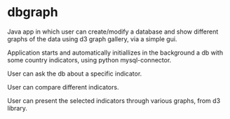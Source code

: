 # dbgraph
Java app in which user can create/modify a database and show different graphs of the data using d3 graph gallery, via a simple gui.

Application starts and automatically initiallizes in the background a db with some country indicators, using python mysql-connector.

User can ask the db about a specific indicator.

User can compare different indicators.

User can present the selected indicators through various graphs, from d3 library.

